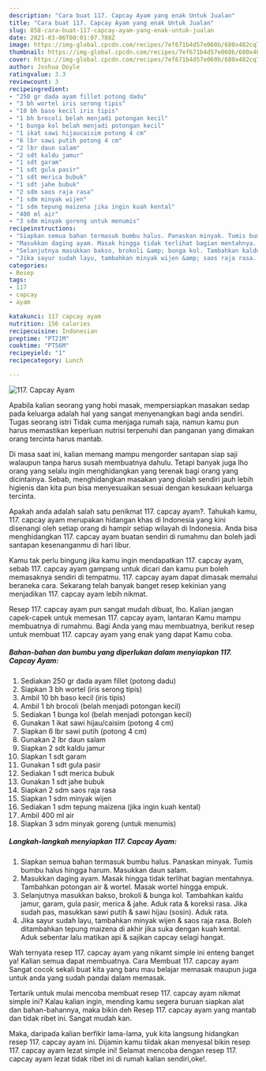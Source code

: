```yaml
---
description: "Cara buat 117. Capcay Ayam yang enak Untuk Jualan"
title: "Cara buat 117. Capcay Ayam yang enak Untuk Jualan"
slug: 858-cara-buat-117-capcay-ayam-yang-enak-untuk-jualan
date: 2021-03-06T00:01:07.788Z
image: https://img-global.cpcdn.com/recipes/7ef671b4d57e060b/680x482cq70/117-capcay-ayam-foto-resep-utama.jpg
thumbnail: https://img-global.cpcdn.com/recipes/7ef671b4d57e060b/680x482cq70/117-capcay-ayam-foto-resep-utama.jpg
cover: https://img-global.cpcdn.com/recipes/7ef671b4d57e060b/680x482cq70/117-capcay-ayam-foto-resep-utama.jpg
author: Joshua Doyle
ratingvalue: 3.3
reviewcount: 3
recipeingredient:
- "250 gr dada ayam fillet potong dadu"
- "3 bh wortel iris serong tipis"
- "10 bh baso kecil iris tipis"
- "1 bh brocoli belah menjadi potongan kecil"
- "1 bunga kol belah menjadi potongan kecil"
- "1 ikat sawi hijaucaisim potong 4 cm"
- "6 lbr sawi putih potong 4 cm"
- "2 lbr daun salam"
- "2 sdt kaldu jamur"
- "1 sdt garam"
- "1 sdt gula pasir"
- "1 sdt merica bubuk"
- "1 sdt jahe bubuk"
- "2 sdm saos raja rasa"
- "1 sdm minyak wijen"
- "1 sdm tepung maizena jika ingin kuah kental"
- "400 ml air"
- "3 sdm minyak goreng untuk menumis"
recipeinstructions:
- "Siapkan semua bahan termasuk bumbu halus. Panaskan minyak. Tumis bumbu halus hingga harum. Masukkan daun salam."
- "Masukkan daging ayam. Masak hingga tidak terlihat bagian mentahnya. Tambahkan potongan air &amp; wortel. Masak wortel hingga empuk."
- "Selanjutnya masukkan bakso, brokoli &amp; bunga kol. Tambahkan kaldu jamur, garam, gula pasir, merica &amp; jahe. Aduk rata &amp; koreksi rasa. Jika sudah pas, masukkan sawi putih &amp; sawi hijau (sosin). Aduk rata."
- "Jika sayur sudah layu, tambahkan minyak wijen &amp; saos raja rasa. Boleh ditambahkan tepung maizena di akhir jika suka dengan kuah kental. Aduk sebentar lalu matikan api &amp; sajikan capcay selagi hangat."
categories:
- Resep
tags:
- 117
- capcay
- ayam

katakunci: 117 capcay ayam 
nutrition: 156 calories
recipecuisine: Indonesian
preptime: "PT21M"
cooktime: "PT56M"
recipeyield: "1"
recipecategory: Lunch

---
```



![117. Capcay Ayam](https://img-global.cpcdn.com/recipes/7ef671b4d57e060b/680x482cq70/117-capcay-ayam-foto-resep-utama.jpg)

Apabila kalian seorang yang hobi masak, mempersiapkan masakan sedap pada keluarga adalah hal yang sangat menyenangkan bagi anda sendiri. Tugas seorang istri Tidak cuma menjaga rumah saja, namun kamu pun harus memastikan keperluan nutrisi terpenuhi dan panganan yang dimakan orang tercinta harus mantab.

Di masa  saat ini, kalian memang mampu mengorder santapan siap saji walaupun tanpa harus susah membuatnya dahulu. Tetapi banyak juga lho orang yang selalu ingin menghidangkan yang terenak bagi orang yang dicintainya. Sebab, menghidangkan masakan yang diolah sendiri jauh lebih higienis dan kita pun bisa menyesuaikan sesuai dengan kesukaan keluarga tercinta. 



Apakah anda adalah salah satu penikmat 117. capcay ayam?. Tahukah kamu, 117. capcay ayam merupakan hidangan khas di Indonesia yang kini disenangi oleh setiap orang di hampir setiap wilayah di Indonesia. Anda bisa menghidangkan 117. capcay ayam buatan sendiri di rumahmu dan boleh jadi santapan kesenanganmu di hari libur.

Kamu tak perlu bingung jika kamu ingin mendapatkan 117. capcay ayam, sebab 117. capcay ayam gampang untuk dicari dan kamu pun boleh memasaknya sendiri di tempatmu. 117. capcay ayam dapat dimasak memalui beraneka cara. Sekarang telah banyak banget resep kekinian yang menjadikan 117. capcay ayam lebih nikmat.

Resep 117. capcay ayam pun sangat mudah dibuat, lho. Kalian jangan capek-capek untuk memesan 117. capcay ayam, lantaran Kamu mampu membuatnya di rumahmu. Bagi Anda yang mau membuatnya, berikut resep untuk membuat 117. capcay ayam yang enak yang dapat Kamu coba.

<!--inarticleads1-->

##### Bahan-bahan dan bumbu yang diperlukan dalam menyiapkan 117. Capcay Ayam:

1. Sediakan 250 gr dada ayam fillet (potong dadu)
1. Siapkan 3 bh wortel (iris serong tipis)
1. Ambil 10 bh baso kecil (iris tipis)
1. Ambil 1 bh brocoli (belah menjadi potongan kecil)
1. Sediakan 1 bunga kol (belah menjadi potongan kecil)
1. Gunakan 1 ikat sawi hijau/caisim (potong 4 cm)
1. Siapkan 6 lbr sawi putih (potong 4 cm)
1. Gunakan 2 lbr daun salam
1. Siapkan 2 sdt kaldu jamur
1. Siapkan 1 sdt garam
1. Gunakan 1 sdt gula pasir
1. Sediakan 1 sdt merica bubuk
1. Gunakan 1 sdt jahe bubuk
1. Siapkan 2 sdm saos raja rasa
1. Siapkan 1 sdm minyak wijen
1. Sediakan 1 sdm tepung maizena (jika ingin kuah kental)
1. Ambil 400 ml air
1. Siapkan 3 sdm minyak goreng (untuk menumis)




<!--inarticleads2-->

##### Langkah-langkah menyiapkan 117. Capcay Ayam:

1. Siapkan semua bahan termasuk bumbu halus. Panaskan minyak. Tumis bumbu halus hingga harum. Masukkan daun salam.
1. Masukkan daging ayam. Masak hingga tidak terlihat bagian mentahnya. Tambahkan potongan air &amp; wortel. Masak wortel hingga empuk.
1. Selanjutnya masukkan bakso, brokoli &amp; bunga kol. Tambahkan kaldu jamur, garam, gula pasir, merica &amp; jahe. Aduk rata &amp; koreksi rasa. Jika sudah pas, masukkan sawi putih &amp; sawi hijau (sosin). Aduk rata.
1. Jika sayur sudah layu, tambahkan minyak wijen &amp; saos raja rasa. Boleh ditambahkan tepung maizena di akhir jika suka dengan kuah kental. Aduk sebentar lalu matikan api &amp; sajikan capcay selagi hangat.




Wah ternyata resep 117. capcay ayam yang nikamt simple ini enteng banget ya! Kalian semua dapat membuatnya. Cara Membuat 117. capcay ayam Sangat cocok sekali buat kita yang baru mau belajar memasak maupun juga untuk anda yang sudah pandai dalam memasak.

Tertarik untuk mulai mencoba membuat resep 117. capcay ayam nikmat simple ini? Kalau kalian ingin, mending kamu segera buruan siapkan alat dan bahan-bahannya, maka bikin deh Resep 117. capcay ayam yang mantab dan tidak ribet ini. Sangat mudah kan. 

Maka, daripada kalian berfikir lama-lama, yuk kita langsung hidangkan resep 117. capcay ayam ini. Dijamin kamu tiidak akan menyesal bikin resep 117. capcay ayam lezat simple ini! Selamat mencoba dengan resep 117. capcay ayam lezat tidak ribet ini di rumah kalian sendiri,oke!.

